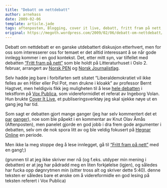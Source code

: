 ```yaml
---
title: "Debatt om nettdebatt"
author: arnehass
date: 2009-02-06
template: article.jade
tags: aftenposten, Blogging, cover it live, debatt, fritt fram på nett, hagtvet, hegnar online, Internett, knut olav åmås, Media, norge, norsk journalistlag, norsk pen, vox publica
original: https://megoth.wordpress.com/2009/02/06/debatt-om-nettdebatt/
---
```


<p>Debatt om nettdebatt er en ganske utdebattert diskusjon etterhvert, men for oss som interesserer oss for temaet er det alltid interessant å se når gode innlegg kommer i en god kontekst. Det, etter mitt syn, var tilfellet med debatten <a href="http://agorakalender.origo.no/-/event/show/52096_fritt-fram-paa-nett#comment-699891">“Fritt fram på nett”</a> som ble holdt på Litteraturhuset i Oslo 2. februar, arrangert av <a href="http://www.norskpen.no/php/">Norsk PEN</a> og <a href="http://www.nj.no/">Norsk Journalistlag</a>.</p>
<span class="more"></span>
<p>Selv hadde jeg bare i forbifarten sett sitatet “Liberaldemokratiet vil ikke felles av en Hitler eller Pol Pot, men drukne i kloakk” av professor Bernt Hagtvet, men heldigvis fikk jeg muligheten til å lese <a href="http://voxpublica.no/2009/02/debatt-om-nettdebatt-en-dokumentasjon/">hele debatten</a> i tekstform på <a href="http://voxpublica.no/">Vox Publica</a>, som videreformidlet et referat av Ingeborg Volan. Hun brukte <a href="http://www.coveritlive.com/">Cover It Live</a>, et publiseringsverktøy jeg skal sjekke nøye ut en gang jeg har tid.</p>
<p>Som sagt er debatten gjort mange ganger (jeg har selv kommentert det et <a href="http://megoth.wordpress.com/2007/04/22/nettforum-for-fall/">par</a> <a href="http://megoth.wordpress.com/2007/03/19/medias-makt-og-ansvar/">ganger</a>), noe som ble påpekt  i en kommentar av Knut Olav Åmås (Aftenposten), men panelet gjorde en god jobb i dra frem gode argumenter i debatten, selv om de nok spora litt av og ble veldig fokusert på <a href="http://forum.hegnar.no/">Hegnar Online</a> en periode.</p>
<p>Men ikke la meg stoppe deg å lese innlegget, gå til <a href="http://agorakalender.origo.no/-/event/show/52096_fritt-fram-paa-nett#comment-699891">“Fritt fram på nett”</a> med en gang!;)</p>
<p>(grunnen til at jeg ikke skriver mer nå (og f.eks. utdyper min mening i debatten) er at jeg har pådradd meg en liten forkjølelse (igjen), og således har fucka opp døgnrytmen min (sitter tross alt og skriver dette 5:40). denne teksten er således bare et ønske om å videreformidle en god lesing på teksten referert i Vox Publica)</p>
